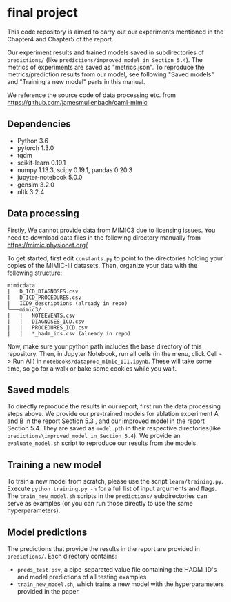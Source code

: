 # final project

This code repository is aimed to carry out our experiments mentioned in the Chapter4 and Chapter5 of the report.

Our experiment results and trained models saved in subdirectories of `predictions/` (like `predictions/improved_model_in_Section_5.4`). The metrics of experiments are saved as "metrics.json". To reproduce the metrics/prediction results from our model, see following  "Saved models" and "Training a new model" parts in this manual.

We reference the source code of data processing etc. from https://github.com/jamesmullenbach/caml-mimic


## Dependencies
* Python 3.6
* pytorch 1.3.0
* tqdm
* scikit-learn 0.19.1
* numpy 1.13.3, scipy 0.19.1, pandas 0.20.3
* jupyter-notebook 5.0.0
* gensim 3.2.0
* nltk 3.2.4


## Data processing

Firstly, We cannot provide data from MIMIC3 due to licensing issues.
You need to download data files in the following directory manually from https://mimic.physionet.org/

To get started, first edit `constants.py` to point to the directories holding your copies of the MIMIC-III datasets. Then, organize your data with the following structure:

```
mimicdata
|   D_ICD_DIAGNOSES.csv
|   D_ICD_PROCEDURES.csv
|   ICD9_descriptions (already in repo)
└───mimic3/
|   |   NOTEEVENTS.csv
|   |   DIAGNOSES_ICD.csv
|   |   PROCEDURES_ICD.csv
|   |   *_hadm_ids.csv (already in repo)
```

Now, make sure your python path includes the base directory of this repository. Then, in Jupyter Notebook, run all cells (in the menu, click Cell -> Run All) in  `notebooks/dataproc_mimic_III.ipynb`. These will take some time, so go for a walk or bake some cookies while you wait. 

## Saved models

To directly reproduce the results in our report, first run the data processing steps above. We provide our pre-trained models for ablation experiment A and B in the report Section 5.3 , and our improved model in the report Section 5.4. They are saved as `model.pth` in their respective directories(like `predictions\improved_model_in_Section_5.4`). We provide an `evaluate_model.sh` script to reproduce our results from the models.

## Training a new model

To train a new model from scratch, please use the script `learn/training.py`. Execute `python training.py -h` for a full list of input arguments and flags. The `train_new_model.sh` scripts in the `predictions/` subdirectories can serve as examples (or you can run those directly to use the same hyperparameters).

## Model predictions

The predictions that provide the results in the report are provided in `predictions/`. Each directory contains: 

* `preds_test.psv`, a pipe-separated value file containing the HADM_ID's and model predictions of all testing examples
* `train_new_model.sh`, which trains a new model with the hyperparameters provided in the paper.


